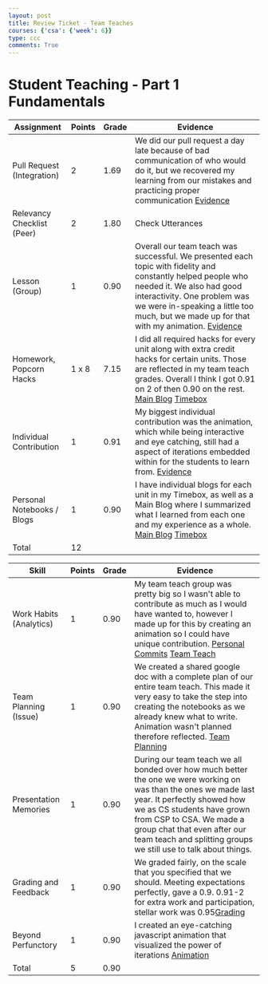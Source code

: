 ```yaml
---
layout: post
title: Review Ticket - Team Teaches 
courses: {'csa': {'week': 6}}
type: ccc
comments: True
---
```


# Student Teaching - Part 1 Fundamentals

| **Assignment**             | **Points**    | **Grade** | **Evidence** |
|----------------------------|---------------|-----------|--------------|
| Pull Request (Integration) | 2             | 1.69      | We did our pull request a day late because of bad communication of who would do it, but we recovered my learning from our mistakes and practicing proper communication [Evidence](https://drive.google.com/file/d/1mNf5rV0j0XhkXSDBSznv22nOw4ikO172/view?usp=sharing) |
| Relevancy Checklist (Peer) | 2             | 1.80      | Check Utterances    |
| Lesson (Group)             | 1             | 0.90      | Overall our team teach was successful. We presented each topic with fidelity and constantly helped people who needed it. We also had good interactivity. One problem was we were in-speaking a little too much, but we made up for that with my animation. [Evidence](https://drive.google.com/file/d/1fqINLzId4ESL_tMZXzqYBCtfXVn7hyJb/view?usp=sharing)             |
| Homework, Popcorn Hacks    | 1 x 8         | 7.15      | I did all required hacks for every unit along with extra credit hacks for certain units. Those are reflected in my team teach grades. Overall I think I got 0.91 on 2 of then 0.90 on the rest. [Main Blog](https://miggysp.github.io/miggycsa/2024/10/09/teamteaches.html) [Timebox](https://miggysp.github.io/miggycsa/)     |
| Individual Contribution    | 1             | 0.91      | My biggest individual contribution was the animation, which while being interactive and eye catching, still had a aspect of iterations embedded within for the students to learn from. [Evidence](https://github.com/hanlunli/portfolio_2025/commit/20f204c1396b706a9bb9b14cff821241cd26d682)  |
| Personal Notebooks / Blogs | 1             |  0.90     | I have individual blogs for each unit in my Timebox, as well as a Main Blog where I summarized what I learned from each one and my experience as a whole. [Main Blog](https://miggysp.github.io/miggycsa/2024/10/09/teamteaches.html) [Timebox](https://miggysp.github.io/miggycsa/)             |
| Total                      | 12            |      |              |


| **Skill**                  | **Points**    | **Grade** | **Evidence** |
|----------------------------|---------------|-----------|--------------|
| Work Habits (Analytics)    |   1           |  0.90     | My team teach group was pretty big so I wasn't able to contribute as much as I would have wanted to, however I made up for this by creating an animation so I could have unique contribution.  [Personal Commits](https://drive.google.com/file/d/1qEAoxmmblHuvYLHBuEZ77YAzQV3oeCru/view?usp=sharing) [Team Teach](https://drive.google.com/file/d/1fAbAo1NLBVpWgAaqW6ytFI-yx1xPmi6A/view?usp=sharing) |
| Team Planning (Issue)      |   1           |  0.90     | We created a shared google doc with a complete plan of our entire team teach. This made it very easy to take the step into creating the notebooks as we already knew what to write. Animation wasn't planned therefore reflected. [Team Planning](https://docs.google.com/document/d/1HmLY5Y8AhCI-ywkJN--SPko2PLmuIy6ZeAN53ms-5Vw/edit?usp=sharing)    |
| Presentation Memories      |   1           |  0.90     |  During our team teach we all bonded over how much better the one we were working on was than the ones we made last year. It perfectly showed how we as CS students have grown from CSP to CSA. We made a group chat that even after our team teach and splitting groups we still use to talk about things.            |
| Grading and Feedback       |   1           |   0.90    | We graded fairly, on the scale that you specified that we should. Meeting expectations perfectly, gave a 0.9. 0.91-2 for extra work and participation, stellar work was 0.95[Grading](https://docs.google.com/spreadsheets/d/1SLxMPSwAvMJ70X8zk0H9UwJXmyqYC2hpS6DJrjmEX2g/edit?gid=988447649#gid=988447649)          |
| Beyond Perfunctory         |   1           |  0.90     |I created an eye-catching javascript animation that visualized the power of iterations [Animation](https://drive.google.com/file/d/1peRtnTEDCwplS-UlPHwBCr4ZQjbwe4DX/view?usp=sharing)             | 
| Total                      |   5           |  0.90    |              |





<body>
    <!-- Utteranc.es comment section -->
    <script src="https://utteranc.es/client.js"
        repo="miggysp/miggycsa"
        issue-term="pathname"
        theme="github-light"
        crossorigin="anonymous"
        async>
    </script>
<body>



